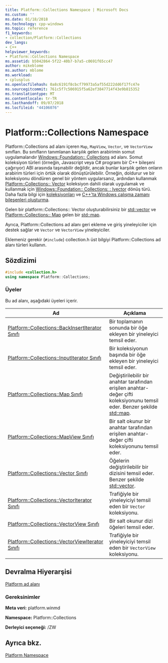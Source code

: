 ```yaml
---
title: Platform::Collections Namespace | Microsoft Docs
ms.custom: ''
ms.date: 01/18/2018
ms.technology: cpp-windows
ms.topic: reference
f1_keywords:
- collection/Platform::Collections
dev_langs:
- C++
helpviewer_keywords:
- Platform::Collections Namespace
ms.assetid: b5042864-5f22-40b7-b7a5-c0691f65cc47
author: mikeblome
ms.author: mblome
ms.workload:
- cplusplus
ms.openlocfilehash: 0a8c6191f8cbcf79973a5af55d222dd6f17fc47e
ms.sourcegitcommit: 761c5f7c506915f5a62ef3847714f43e9b815352
ms.translationtype: MT
ms.contentlocale: tr-TR
ms.lasthandoff: 09/07/2018
ms.locfileid: "44106076"
---
```

# <a name="platformcollections-namespace"></a>Platform::Collections Namespace

Platform::Collections ad alanı içeren `Map`, `MapView`, `Vector`, ve `VectorView` sınıfları. Bu sınıfların tanımlanan karşılık gelen arabirimin somut uygulamalarıdır [Windows::Foundation:: Collections](/uwp/api/Windows.Foundation.Collections) ad alanı. Somut koleksiyon türleri (örneğin, Javascript veya C# programı bir C++ bileşeni çağırıyor) ABI arasında taşınabilir değildir, ancak bunlar karşılık gelen onların arabirim türleri için örtük olarak dönüştürülebilir. Örneğin, doldurur ve bir koleksiyonu döndüren genel bir yöntem uygularsanız, ardından kullanmak [Platform::Collections:: Vector](../cppcx/platform-collections-vector-class.md) koleksiyon dahili olarak uygulamak ve kullanmak için [Windows::Foundation:: Collections: : Ivector](/uwp/api/Windows.Foundation.Collections.IVector_T_) dönüş türü. Daha fazla bilgi için [koleksiyonları](../cppcx/collections-c-cx.md) ve [C++'ta Windows çalışma zamanı bileşenleri oluşturma](/windows/uwp/winrt-components/creating-windows-runtime-components-in-cpp).

Gelen bir platform::Collections:: Vector oluşturabilirsiniz bir [std::vector](../standard-library/vector-class.md) ve [Platform::Collections:: Map](../cppcx/platform-collections-map-class.md) gelen bir [std::map](../standard-library/map-class.md).

Ayrıca, Platform::Collections ad alanı geri ekleme ve giriş yineleyiciler için destek sağlar ve `Vector` ve `VectorView` yineleyiciler.

Eklemeniz gerekir (`#include`) collection.h üst bilgiyi Platform::Collections ad alanı türleri kullanın.

## <a name="syntax"></a>Sözdizimi

```cpp
#include <collection.h>
using namespace Platform::Collections;
```

### <a name="members"></a>Üyeler

Bu ad alanı, aşağıdaki üyeleri içerir.

|Ad|Açıklama|
|----------|-----------------|
|[Platform::Collections::BackInsertIterator Sınıfı](../cppcx/platform-collections-backinsertiterator-class.md)|Bir toplamanın sonunda bir öğe ekleyen bir yineleyici temsil eder.|
|[Platform::Collections::InputIterator Sınıfı](../cppcx/platform-collections-inputiterator-class.md)|Bir koleksiyonun başında bir öğe ekleyen bir yineleyici temsil eder.|
|[Platform::Collections::Map Sınıfı](../cppcx/platform-collections-map-class.md)|Değiştirilebilir bir anahtar tarafından erişilen anahtar-değer çifti koleksiyonunu temsil eder. Benzer şekilde [std::map](../standard-library/map-class.md).|
|[Platform::Collections::MapView Sınıfı](../cppcx/platform-collections-mapview-class.md)|Bir salt okunur bir anahtar tarafından erişilen anahtar-değer çifti koleksiyonunu temsil eder.|
|[Platform::Collections::Vector Sınıfı](../cppcx/platform-collections-vector-class.md)|Öğelerin değiştirilebilir bir dizisini temsil eder. Benzer şekilde [std::vector](../standard-library/vector-class.md).|
|[Platform::Collections::VectorIterator Sınıfı](../cppcx/platform-collections-vectoriterator-class.md)|Trafiğiyle bir yineleyiciyi temsil eden bir `Vector` koleksiyonu.|
|[Platform::Collections::VectorView Sınıfı](../cppcx/platform-collections-vectorview-class.md)|Bir salt okunur dizi öğeleri temsil eder.|
|[Platform::Collections::VectorViewIterator Sınıfı](../cppcx/platform-collections-vectorviewiterator-class.md)|Trafiğiyle bir yineleyiciyi temsil eden bir `VectorView` koleksiyonu.|

## <a name="inheritance-hierarchy"></a>Devralma Hiyerarşisi

[Platform ad alanı](../cppcx/platform-namespace-c-cx.md)

### <a name="requirements"></a>Gereksinimler

**Meta veri:** platform.winmd

**Namespace:** Platform::Collections

**Derleyici seçeneği:** /ZW

## <a name="see-also"></a>Ayrıca bkz.

[Platform Namespace](../cppcx/platform-namespace-c-cx.md)
